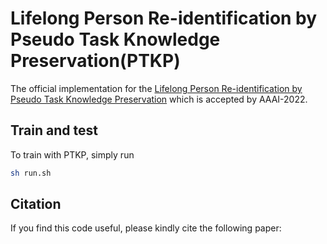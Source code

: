 # Lifelong Person Re-identification by Pseudo Task Knowledge Preservation(PTKP)
The official implementation for the [Lifelong Person Re-identification by Pseudo Task Knowledge Preservation](https://arxiv.org/abs/2107.13904) which is accepted by AAAI-2022.

## Train and test

To train with PTKP, simply run
```bash
sh run.sh
```

## Citation

If you find this code useful, please kindly cite the following paper:
<pre>

</pre>
